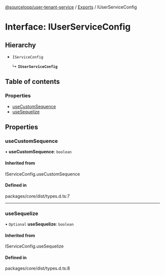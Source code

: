 [@sourceloop/user-tenant-service](../README.md) / [Exports](../modules.md) / IUserServiceConfig

# Interface: IUserServiceConfig

## Hierarchy

- `IServiceConfig`

  ↳ **`IUserServiceConfig`**

## Table of contents

### Properties

- [useCustomSequence](IUserServiceConfig.md#usecustomsequence)
- [useSequelize](IUserServiceConfig.md#usesequelize)

## Properties

### useCustomSequence

• **useCustomSequence**: `boolean`

#### Inherited from

IServiceConfig.useCustomSequence

#### Defined in

packages/core/dist/types.d.ts:7

___

### useSequelize

• `Optional` **useSequelize**: `boolean`

#### Inherited from

IServiceConfig.useSequelize

#### Defined in

packages/core/dist/types.d.ts:8
